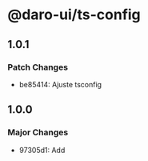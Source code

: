 # @daro-ui/ts-config

## 1.0.1

### Patch Changes

- be85414: Ajuste tsconfig

## 1.0.0

### Major Changes

- 97305d1: Add
